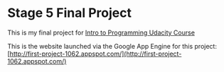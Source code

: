 # Stage 5 Final Project
This is my final project for [Intro to Programming Udacity Course](https://www.udacity.com/course/intro-to-programming-nanodegree--nd000)

This is the website launched via the Google App Engine for this project:
[http://first-project-1062.appspot.com/](http://first-project-1062.appspot.com/)
